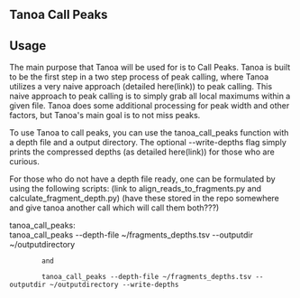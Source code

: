 Tanoa Call Peaks
---

Usage
---

The main purpose that Tanoa will be used for is to Call Peaks. Tanoa is built to be the first step in a two 
step process of peak calling, where Tanoa utilizes a very naive approach (detailed here(link)) to peak calling.
This naive approach to peak calling is to simply grab all local maximums within a given file. Tanoa does some
additional processing for peak width and other factors, but Tanoa's main goal is to not miss peaks. 

To use Tanoa to call peaks, you can use the tanoa_call_peaks function with a depth file and a output 
directory. The optional --write-depths flag simply prints the compressed depths (as detailed here(link)) 
for those who are curious.  

For those who do not have a depth file ready, one can be formulated by using the following scripts:
    (link to align_reads_to_fragments.py and calculate_fragment_depth.py)
    (have these stored in the repo somewhere and give tanoa another call which will call them both???)

tanoa_call_peaks:            
            tanoa_call_peaks --depth-file ~/fragments_depths.tsv --outputdir ~/outputdirectory

            and

            tanoa_call_peaks --depth-file ~/fragments_depths.tsv --outputdir ~/outputdirectory --write-depths

